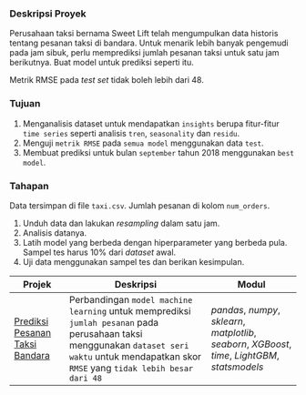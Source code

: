 ### Deskripsi Proyek
Perusahaan taksi bernama Sweet Lift telah mengumpulkan data historis tentang pesanan taksi di bandara. Untuk menarik lebih banyak pengemudi pada jam sibuk, perlu memprediksi jumlah pesanan taksi untuk satu jam berikutnya. Buat model untuk prediksi seperti itu.

Metrik RMSE pada *test set* tidak boleh lebih dari 48.

### Tujuan
1. Menganalisis dataset untuk mendapatkan `insights` berupa fitur-fitur `time series` seperti analisis `tren`, `seasonality` dan `residu`.
2. Menguji `metrik RMSE` pada `semua model` menggunakan data `test`.
3. Membuat prediksi untuk bulan `september` tahun 2018 menggunakan `best model`.


### Tahapan
Data tersimpan di file `taxi.csv`. Jumlah pesanan di kolom `num_orders`.
1. Unduh data dan lakukan *resampling* dalam satu jam.
2. Analisis datanya.
3. Latih model yang berbeda dengan hiperparameter yang berbeda pula. Sampel tes harus 10% dari *dataset* awal.
4. Uji data menggunakan sampel tes dan berikan kesimpulan.


| Projek | Deskripsi | Modul |
| ------- | ------- | ------- |
| [Prediksi Pesanan Taksi Bandara](https://github.com) | Perbandingan `model machine learning` untuk memprediksi `jumlah pesanan` pada perusahaan taksi menggunakan `dataset seri waktu` untuk mendapatkan skor `RMSE` yang `tidak lebih besar dari 48` | *pandas*, *numpy*, *sklearn*, *matplotlib*, *seaborn*, *XGBoost*, *time*, *LightGBM*, *statsmodels* |

